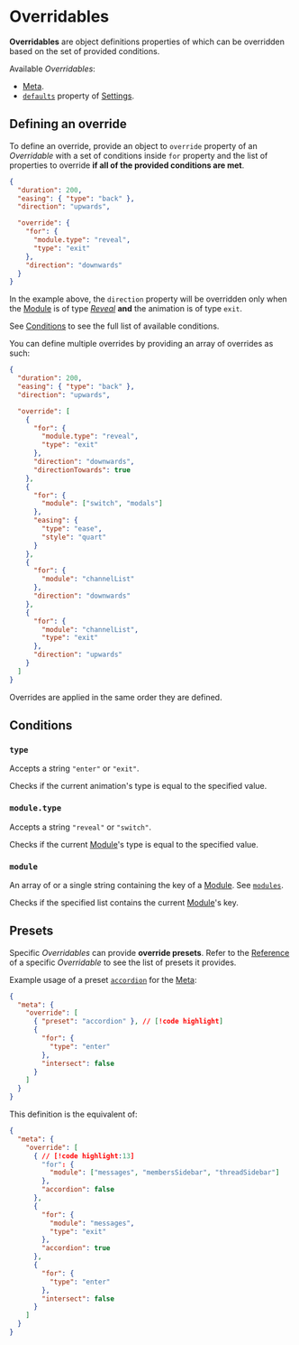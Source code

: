 # Overridables

**Overridables** are object definitions properties of which can be overridden based on the set of provided conditions.

Available _Overridables_:
- [Meta](/reference/meta).
- [`defaults`](/reference/settings#defaults) property of [Settings](/reference/settings).

## Defining an override

To define an override, provide an object to `override` property of an _Overridable_
with a set of conditions inside `for` property and the list of properties to override **if all of the provided conditions are met**.

```json
{
  "duration": 200,
  "easing": { "type": "back" },
  "direction": "upwards",

  "override": {
    "for": {
      "module.type": "reveal",
      "type": "exit"
    },
    "direction": "downwards"
  }
}
```

In the example above, the `direction` property will be overridden
only when the [Module](/usage/modules) is of type [_Reveal_](/usage/basics#reveal) **and** the animation is of type `exit`.

See [Conditions](#conditions) to see the full list of available conditions.

You can define multiple overrides by providing an array of overrides as such:
```json
{
  "duration": 200,
  "easing": { "type": "back" },
  "direction": "upwards",

  "override": [
    {
      "for": {
        "module.type": "reveal",
        "type": "exit"
      },
      "direction": "downwards",
      "directionTowards": true
    },
    {
      "for": {
        "module": ["switch", "modals"]
      },
      "easing": {
        "type": "ease",
        "style": "quart"
      }
    },
    {
      "for": {
        "module": "channelList"
      },
      "direction": "downwards"
    },
    {
      "for": {
        "module": "channelList",
        "type": "exit"
      },
      "direction": "upwards"
    }
  ]
}
```

Overrides are applied in the same order they are defined.

## Conditions

### `type`
Accepts a string `"enter"` or `"exit"`.

Checks if the current animation's type is equal to the specified value.

### `module.type`
Accepts a string `"reveal"` or `"switch"`.

Checks if the current [Module](/usage/modules)'s type is equal to the specified value.

### `module`
An array of or a single string containing the key of a [Module](/usage/modules). See [`modules`](/reference/animation#modules).

Checks if the specified list contains the current [Module](/usage/modules)'s key.

## Presets

Specific _Overridables_ can provide **override presets**. Refer to the [Reference](/reference/pack) of a specific _Overridable_ to see the list of presets it provides.

Example usage of a preset [`accordion`](/reference/meta#presets-accordion) for the [Meta](/reference/meta):
```json
{
  "meta": {
    "override": [
      { "preset": "accordion" }, // [!code highlight]
      {
        "for": {
          "type": "enter"
        },
        "intersect": false
      }
    ]
  }
}
```

This definition is the equivalent of:
```json
{
  "meta": {
    "override": [
      { // [!code highlight:13]
        "for": {
          "module": ["messages", "membersSidebar", "threadSidebar"]
        },
        "accordion": false
      },
      {
        "for": {
          "module": "messages",
          "type": "exit"
        },
        "accordion": true
      },
      {
        "for": {
          "type": "enter"
        },
        "intersect": false
      }
    ]
  }
}
```
